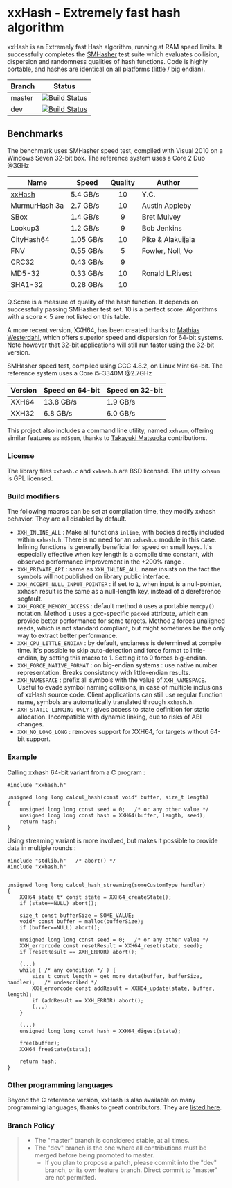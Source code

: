 xxHash - Extremely fast hash algorithm
======================================

xxHash is an Extremely fast Hash algorithm, running at RAM speed limits.
It successfully completes the [SMHasher](http://code.google.com/p/smhasher/wiki/SMHasher) test suite
which evaluates collision, dispersion and randomness qualities of hash functions.
Code is highly portable, and hashes are identical on all platforms (little / big endian).

|Branch      |Status   |
|------------|---------|
|master      | [![Build Status](https://travis-ci.org/Cyan4973/xxHash.svg?branch=master)](https://travis-ci.org/Cyan4973/xxHash?branch=master) |
|dev         | [![Build Status](https://travis-ci.org/Cyan4973/xxHash.svg?branch=dev)](https://travis-ci.org/Cyan4973/xxHash?branch=dev) |



Benchmarks
-------------------------

The benchmark uses SMHasher speed test, compiled with Visual 2010 on a Windows Seven 32-bit box.
The reference system uses a Core 2 Duo @3GHz


| Name          |   Speed  | Quality | Author           |
|---------------|----------|:-------:|------------------|
| [xxHash]      | 5.4 GB/s |   10    | Y.C.             |
| MurmurHash 3a | 2.7 GB/s |   10    | Austin Appleby   |
| SBox          | 1.4 GB/s |    9    | Bret Mulvey      |
| Lookup3       | 1.2 GB/s |    9    | Bob Jenkins      |
| CityHash64    | 1.05 GB/s|   10    | Pike & Alakuijala|
| FNV           | 0.55 GB/s|    5    | Fowler, Noll, Vo |
| CRC32         | 0.43 GB/s|    9    |                  |
| MD5-32        | 0.33 GB/s|   10    | Ronald L.Rivest  |
| SHA1-32       | 0.28 GB/s|   10    |                  |

[xxHash]: http://www.xxhash.com

Q.Score is a measure of quality of the hash function.
It depends on successfully passing SMHasher test set.
10 is a perfect score.
Algorithms with a score < 5 are not listed on this table.

A more recent version, XXH64, has been created thanks to [Mathias Westerdahl](https://github.com/JCash),
which offers superior speed and dispersion for 64-bit systems.
Note however that 32-bit applications will still run faster using the 32-bit version.

SMHasher speed test, compiled using GCC 4.8.2, on Linux Mint 64-bit.
The reference system uses a Core i5-3340M @2.7GHz

| Version    | Speed on 64-bit | Speed on 32-bit |
|------------|------------------|------------------|
| XXH64      | 13.8 GB/s        |  1.9 GB/s        |
| XXH32      |  6.8 GB/s        |  6.0 GB/s        |

This project also includes a command line utility, named `xxhsum`, offering similar features as `md5sum`,
thanks to [Takayuki Matsuoka](https://github.com/t-mat) contributions.


### License

The library files `xxhash.c` and `xxhash.h` are BSD licensed.
The utility `xxhsum` is GPL licensed.


### Build modifiers

The following macros can be set at compilation time,
they modify xxhash behavior. They are all disabled by default.

- `XXH_INLINE_ALL` : Make all functions `inline`, with bodies directly included within `xxhash.h`.
                     There is no need for an `xxhash.o` module in this case.
                     Inlining functions is generally beneficial for speed on small keys.
                     It's especially effective when key length is a compile time constant,
                     with observed performance improvement in the +200% range .
- `XXH_PRIVATE_API` : same as `XXH_INLINE_ALL`.
                      name insists on the fact the symbols will not published on library public interface.
- `XXH_ACCEPT_NULL_INPUT_POINTER` : if set to `1`, when input is a null-pointer,
                                    xxhash result is the same as a null-length key,
                                    instead of a dereference segfault.
- `XXH_FORCE_MEMORY_ACCESS` : default method `0` uses a portable `memcpy()` notation.
                              Method `1` uses a gcc-specific `packed` attribute, which can provide better performance for some targets.
                              Method `2` forces unaligned reads, which is not standard compliant, but might sometimes be the only way to extract better performance.
- `XXH_CPU_LITTLE_ENDIAN` : by default, endianess is determined at compile time.
                            It's possible to skip auto-detection and force format to little-endian, by setting this macro to 1.
                            Setting it to 0 forces big-endian.
- `XXH_FORCE_NATIVE_FORMAT` : on big-endian systems : use native number representation.
                              Breaks consistency with little-endian results.
- `XXH_NAMESPACE` : prefix all symbols with the value of `XXH_NAMESPACE`.
                    Useful to evade symbol naming collisions,
                    in case of multiple inclusions of xxHash source code.
                    Client applications can still use regular function name, symbols are automatically translated through `xxhash.h`.
- `XXH_STATIC_LINKING_ONLY` : gives access to state definition for static allocation.
                              Incompatible with dynamic linking, due to risks of ABI changes.
- `XXH_NO_LONG_LONG` : removes support for XXH64,
                       for targets without 64-bit support.


### Example

Calling xxhash 64-bit variant from a C program :

```
#include "xxhash.h"

unsigned long long calcul_hash(const void* buffer, size_t length)
{
    unsigned long long const seed = 0;   /* or any other value */
    unsigned long long const hash = XXH64(buffer, length, seed);
    return hash;
}
```

Using streaming variant is more involved, but makes it possible to provide data in multiple rounds :
```
#include "stdlib.h"   /* abort() */
#include "xxhash.h"


unsigned long long calcul_hash_streaming(someCustomType handler)
{
    XXH64_state_t* const state = XXH64_createState();
    if (state==NULL) abort();

    size_t const bufferSize = SOME_VALUE;
    void* const buffer = malloc(bufferSize);
    if (buffer==NULL) abort();

    unsigned long long const seed = 0;   /* or any other value */
    XXH_errorcode const resetResult = XXH64_reset(state, seed);
    if (resetResult == XXH_ERROR) abort();

    (...)
    while ( /* any condition */ ) {
        size_t const length = get_more_data(buffer, bufferSize, handler);   /* undescribed */
        XXH_errorcode const addResult = XXH64_update(state, buffer, length);
        if (addResult == XXH_ERROR) abort();
        (...)
    }

    (...)
    unsigned long long const hash = XXH64_digest(state);

    free(buffer);
    XXH64_freeState(state);

    return hash;
}
```


### Other programming languages

Beyond the C reference version,
xxHash is also available on many programming languages,
thanks to great contributors.
They are [listed here](http://www.xxhash.com/#other-languages).


### Branch Policy

> - The "master" branch is considered stable, at all times.
> - The "dev" branch is the one where all contributions must be merged
    before being promoted to master.
>   + If you plan to propose a patch, please commit into the "dev" branch,
      or its own feature branch.
      Direct commit to "master" are not permitted.
